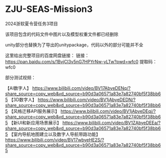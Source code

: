 # ZJU-SEAS-Mission3
2024浙软夏令营任务3项目

该项目包含的代码文件中图片以及模型权重文件都已经删除

unity部分也替换为了导出的unitypackage，代码以外的部分可能并不全

这里给出完整项目的百度网盘链接：
链接：https://pan.baidu.com/s/1BvjCl3v5nG7HPYrNw-yLTw?pwd=wfc0 
提取码：wfc0 



部分测试视频：

【AI数字人】 https://www.bilibili.com/video/BV17AbyeDENq/?share_source=copy_web&vd_source=b90d3a06571a83e7a82740bf5f38bb65
【3D数字人】 https://www.bilibili.com/video/BV1jAbyeDEDN/?share_source=copy_web&vd_source=b90d3a06571a83e7a82740bf5f38bb65
【风格迁移API服务展示】 https://www.bilibili.com/video/BV1jAbyeDEqj/?share_source=copy_web&vd_source=b90d3a06571a83e7a82740bf5f38bb65
【新UI和新应用场景展示】 https://www.bilibili.com/video/BV1ZAbyeDEEa/?share_source=copy_web&vd_source=b90d3a06571a83e7a82740bf5f38bb65
【室内导航地图建立以及数字人导航带路功能】 https://www.bilibili.com/video/BV17wbyeHE2S/?share_source=copy_web&vd_source=b90d3a06571a83e7a82740bf5f38bb65

